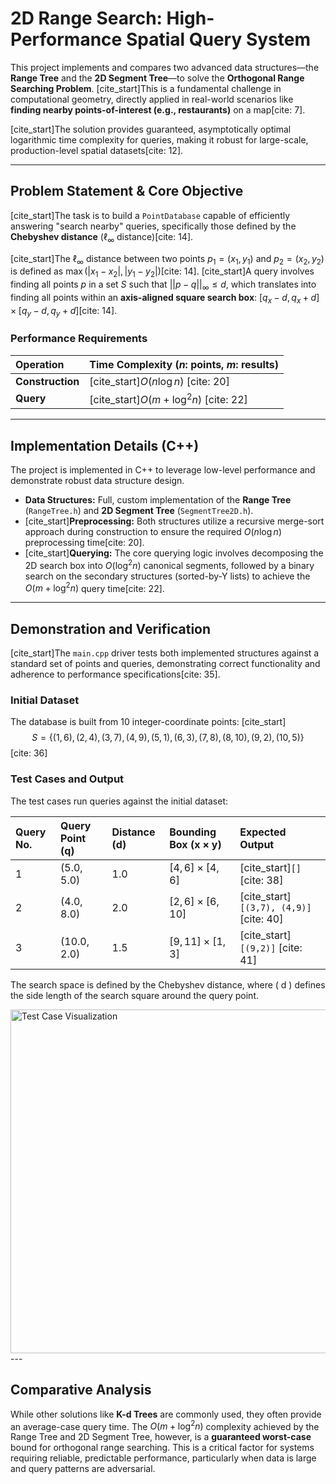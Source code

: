 # 2D Range Search: High-Performance Spatial Query System

This project implements and compares two advanced data structures—the **Range Tree** and the **2D Segment Tree**—to solve the **Orthogonal Range Searching Problem**. [cite_start]This is a fundamental challenge in computational geometry, directly applied in real-world scenarios like **finding nearby points-of-interest (e.g., restaurants)** on a map[cite: 7].

[cite_start]The solution provides guaranteed, asymptotically optimal logarithmic time complexity for queries, making it robust for large-scale, production-level spatial datasets[cite: 12].

---

## Problem Statement & Core Objective

[cite_start]The task is to build a `PointDatabase` capable of efficiently answering "search nearby" queries, specifically those defined by the **Chebyshev distance** ($\ell_{\infty}$ distance)[cite: 14].

[cite_start]The $\ell_{\infty}$ distance between two points $p_1=(x_1, y_1)$ and $p_2=(x_2, y_2)$ is defined as $\max(|x_1-x_2|, |y_1-y_2|)$[cite: 14]. [cite_start]A query involves finding all points $p$ in a set $S$ such that $||p-q||_{\infty} \le d$, which translates into finding all points within an **axis-aligned square search box**: $[q_x - d, q_x + d] \times [q_y - d, q_y + d]$[cite: 14].

### Performance Requirements

| Operation | Time Complexity ($n$: points, $m$: results) |
| :--- | :--- |
| **Construction** | [cite_start]$O(n \log n)$ [cite: 20] |
| **Query** | [cite_start]$O(m + \log^2 n)$ [cite: 22] |

---

## Implementation Details (C++)

The project is implemented in C++ to leverage low-level performance and demonstrate robust data structure design.

* **Data Structures:** Full, custom implementation of the **Range Tree** (`RangeTree.h`) and **2D Segment Tree** (`SegmentTree2D.h`).
* [cite_start]**Preprocessing:** Both structures utilize a recursive merge-sort approach during construction to ensure the required $O(n \log n)$ preprocessing time[cite: 20].
* [cite_start]**Querying:** The core querying logic involves decomposing the 2D search box into $O(\log^2 n)$ canonical segments, followed by a binary search on the secondary structures (sorted-by-Y lists) to achieve the $O(m + \log^2 n)$ query time[cite: 22].

---

## Demonstration and Verification

[cite_start]The `main.cpp` driver tests both implemented structures against a standard set of points and queries, demonstrating correct functionality and adherence to performance specifications[cite: 35].

### Initial Dataset

The database is built from 10 integer-coordinate points:
[cite_start]$$ S = \{(1,6), (2,4), (3,7), (4,9), (5,1), (6,3), (7,8), (8,10), (9,2), (10,5)\} $$ [cite: 36]

### Test Cases and Output

The test cases run queries against the initial dataset:

| Query No. | Query Point ($\mathbf{q}$) | Distance ($\mathbf{d}$) | Bounding Box ($\mathbf{x} \times \mathbf{y}$) | Expected Output |
| :--- | :--- | :--- | :--- | :--- |
| 1 | $(5.0, 5.0)$ | $1.0$ | $[4, 6] \times [4, 6]$ | [cite_start]`[]` [cite: 38] |
| 2 | $(4.0, 8.0)$ | $2.0$ | $[2, 6] \times [6, 10]$ | [cite_start]`[(3,7), (4,9)]` [cite: 40] |
| 3 | $(10.0, 2.0)$ | $1.5$ | $[9, 11] \times [1, 3]$ | [cite_start]`[(9,2)]` [cite: 41] |

The search space is defined by the Chebyshev distance, where \( d \) defines the side length of the search square around the query point.

<img src="Comparison/test-case_visual_aid.jpg" alt="Test Case Visualization" width="550"/>
---

## Comparative Analysis

While other solutions like **K-d Trees** are commonly used, they often provide an average-case query time. The $O(m + \log^2 n)$ complexity achieved by the Range Tree and 2D Segment Tree, however, is a **guaranteed worst-case** bound for orthogonal range searching. This is a critical factor for systems requiring reliable, predictable performance, particularly when data is large and query patterns are adversarial.
